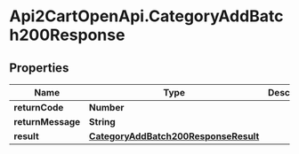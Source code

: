 # Api2CartOpenApi.CategoryAddBatch200Response

## Properties

Name | Type | Description | Notes
------------ | ------------- | ------------- | -------------
**returnCode** | **Number** |  | [optional] 
**returnMessage** | **String** |  | [optional] 
**result** | [**CategoryAddBatch200ResponseResult**](CategoryAddBatch200ResponseResult.md) |  | [optional] 


